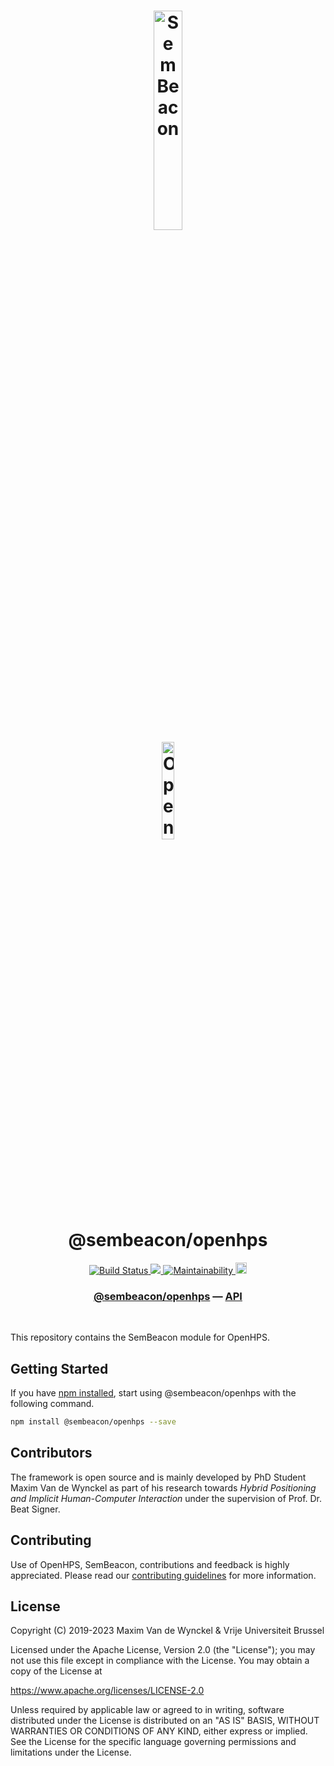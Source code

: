 <h1 align="center">
  <img alt="SemBeacon" src="https://sembeacon.org/images/logo.svg" width="30%" /><br />
  <img alt="OpenHPS" src="https://openhps.org/images/logo_text-512.png" width="20%" /><br />
  @sembeacon/openhps
</h1>
<p align="center">
    <a href="https://github.com/OpenHPS/openhps-csv/actions/workflows/main.yml" target="_blank">
        <img alt="Build Status" src="https://github.com/OpenHPS/openhps-csv/actions/workflows/main.yml/badge.svg">
    </a>
    <a href="https://codecov.io/gh/OpenHPS/openhps-csv">
        <img src="https://codecov.io/gh/OpenHPS/openhps-csv/branch/master/graph/badge.svg?token=U896HUBDCZ"/>
    </a>
    <a href="https://codeclimate.com/github/OpenHPS/openhps-csv/" target="_blank">
        <img alt="Maintainability" src="https://img.shields.io/codeclimate/maintainability/OpenHPS/openhps-csv">
    </a>
    <a href="https://badge.fury.io/js/@openhps%2Fcsv">
        <img src="https://badge.fury.io/js/@openhps%2Fcsv.svg" alt="npm version" height="18">
    </a>
</p>

<h3 align="center">
    <a href="https://github.com/SemBeacon/openhps">@sembeacon/openhps</a> &mdash; <a href="https://openhps.org/docs/sembeacon">API</a>
</h3>

<br />

This repository contains the SemBeacon module for OpenHPS.

## Getting Started
If you have [npm installed](https://www.npmjs.com/get-npm), start using @sembeacon/openhps with the following command.
```bash
npm install @sembeacon/openhps --save
```

## Contributors
The framework is open source and is mainly developed by PhD Student Maxim Van de Wynckel as part of his research towards *Hybrid Positioning and Implicit Human-Computer Interaction* under the supervision of Prof. Dr. Beat Signer.

## Contributing
Use of OpenHPS, SemBeacon, contributions and feedback is highly appreciated. Please read our [contributing guidelines](CONTRIBUTING.md) for more information.

## License
Copyright (C) 2019-2023 Maxim Van de Wynckel & Vrije Universiteit Brussel

Licensed under the Apache License, Version 2.0 (the "License"); you may not use this file except in compliance with the License. You may obtain a copy of the License at

https://www.apache.org/licenses/LICENSE-2.0

Unless required by applicable law or agreed to in writing, software distributed under the License is distributed on an "AS IS" BASIS, WITHOUT WARRANTIES OR CONDITIONS OF ANY KIND, either express or implied. See the License for the specific language governing permissions and limitations under the License.